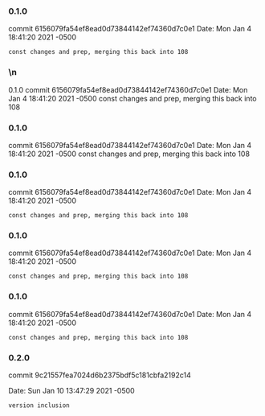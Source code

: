 ### 0.1.0

commit 6156079fa54ef8ead0d73844142ef74360d7c0e1
Date: Mon Jan 4 18:41:20 2021 -0500

    const changes and prep, merging this back into 108
### \n
0.1.0
commit 6156079fa54ef8ead0d73844142ef74360d7c0e1
Date:   Mon Jan 4 18:41:20 2021 -0500
    const changes and prep, merging this back into 108
### 0.1.0

commit 6156079fa54ef8ead0d73844142ef74360d7c0e1
Date:   Mon Jan 4 18:41:20 2021 -0500
    const changes and prep, merging this back into 108
### 0.1.0

commit 6156079fa54ef8ead0d73844142ef74360d7c0e1
Date:   Mon Jan 4 18:41:20 2021 -0500

    const changes and prep, merging this back into 108
### 0.1.0

commit 6156079fa54ef8ead0d73844142ef74360d7c0e1
Date:   Mon Jan 4 18:41:20 2021 -0500

    const changes and prep, merging this back into 108

### 0.1.0

commit 6156079fa54ef8ead0d73844142ef74360d7c0e1
Date:   Mon Jan 4 18:41:20 2021 -0500

    const changes and prep, merging this back into 108

### 0.2.0

commit 9c21557fea7024d6b2375bdf5c181cbfa2192c14

Date:   Sun Jan 10 13:47:29 2021 -0500

    version inclusion

